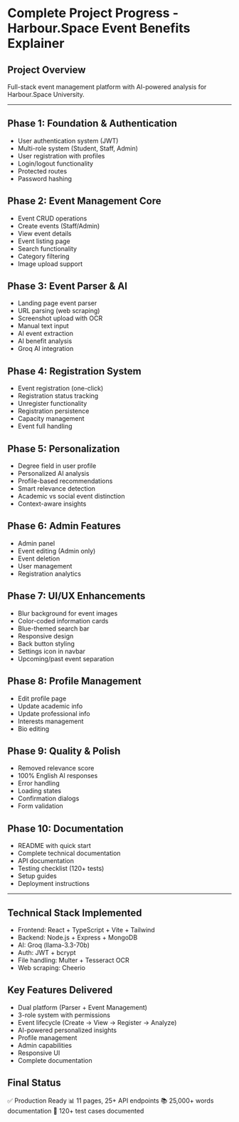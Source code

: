 # Complete Project Progress - Harbour.Space Event Benefits Explainer

## Project Overview
Full-stack event management platform with AI-powered analysis for Harbour.Space University.

---

## Phase 1: Foundation & Authentication
- User authentication system (JWT)
- Multi-role system (Student, Staff, Admin)
- User registration with profiles
- Login/logout functionality
- Protected routes
- Password hashing

## Phase 2: Event Management Core
- Event CRUD operations
- Create events (Staff/Admin)
- View event details
- Event listing page
- Search functionality
- Category filtering
- Image upload support

## Phase 3: Event Parser & AI
- Landing page event parser
- URL parsing (web scraping)
- Screenshot upload with OCR
- Manual text input
- AI event extraction
- AI benefit analysis
- Groq AI integration

## Phase 4: Registration System
- Event registration (one-click)
- Registration status tracking
- Unregister functionality
- Registration persistence
- Capacity management
- Event full handling

## Phase 5: Personalization
- Degree field in user profile
- Personalized AI analysis
- Profile-based recommendations
- Smart relevance detection
- Academic vs social event distinction
- Context-aware insights

## Phase 6: Admin Features
- Admin panel
- Event editing (Admin only)
- Event deletion
- User management
- Registration analytics

## Phase 7: UI/UX Enhancements
- Blur background for event images
- Color-coded information cards
- Blue-themed search bar
- Responsive design
- Back button styling
- Settings icon in navbar
- Upcoming/past event separation

## Phase 8: Profile Management
- Edit profile page
- Update academic info
- Update professional info
- Interests management
- Bio editing

## Phase 9: Quality & Polish
- Removed relevance score
- 100% English AI responses
- Error handling
- Loading states
- Confirmation dialogs
- Form validation

## Phase 10: Documentation
- README with quick start
- Complete technical documentation
- API documentation
- Testing checklist (120+ tests)
- Setup guides
- Deployment instructions

---

## Technical Stack Implemented
- Frontend: React + TypeScript + Vite + Tailwind
- Backend: Node.js + Express + MongoDB
- AI: Groq (llama-3.3-70b)
- Auth: JWT + bcrypt
- File handling: Multer + Tesseract OCR
- Web scraping: Cheerio

## Key Features Delivered
- Dual platform (Parser + Event Management)
- 3-role system with permissions
- Event lifecycle (Create → View → Register → Analyze)
- AI-powered personalized insights
- Profile management
- Admin capabilities
- Responsive UI
- Complete documentation

## Final Status
✅ Production Ready
📊 11 pages, 25+ API endpoints
📚 25,000+ words documentation
🧪 120+ test cases documented
